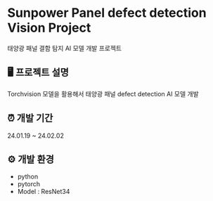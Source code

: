 # Sunpower Panel defect detection Vision Project
태양광 패널 결함 탐지 AI 모델 개발 프로젝트

## 🖥️ 프로젝트 설명
Torchvision 모델을 활용해서 태양광 패널 defect detection AI 모델 개발

## ⏰ 개발 기간
24.01.19 ~ 24.02.02

## ⚙️ 개발 환경
- python
- pytorch
- Model : ResNet34
